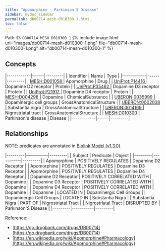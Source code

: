 ```yaml
---
title: "Apomorphine - Parkinson'S Disease"
sidebar: mydoc_sidebar
permalink: db00714-mesh-d010300-1.html
toc: false 
---
```



Path ID: `DB00714_MESH_D010300_1`
{% include image.html url="images/db00714-mesh-d010300-1.png" file="db00714-mesh-d010300-1.png" alt="db00714-mesh-d010300-1" %}

## Concepts

|------------|------|---------|
| Identifier | Name | Type    |
|------------|------|---------|
| <a href="https://identifiers.org/MESH:D001058">MESH:D001058 </a> | Apomorphine | Drug |
| <a href="https://identifiers.org/UniProt:P14416">UniProt:P14416 </a> | Dopamine D2 receptor | Protein |
| <a href="https://identifiers.org/UniProt:P35462">UniProt:P35462 </a> | Dopamine D3 receptor | Protein |
| <a href="https://identifiers.org/UniProt:P21917">UniProt:P21917 </a> | Dopamine D4 receptor | Protein |
| <a href="https://identifiers.org/MESH:D004298">MESH:D004298 </a> | Dopamine | ChemicalSubstance |
| <a href="https://identifiers.org/UBERON:0035999">UBERON:0035999 </a> | Dopaminergic cell groups | GrossAnatomicalStructure |
| <a href="https://identifiers.org/UBERON:0002038">UBERON:0002038 </a> | Substantia nigra | GrossAnatomicalStructure |
| <a href="https://identifiers.org/UBERON:0014169">UBERON:0014169 </a> | Nigrostriatal tract | GrossAnatomicalStructure |
| <a href="https://identifiers.org/MESH:D010300">MESH:D010300 </a> | Parkinson's disease | Disease |
|------------|------|---------|

## Relationships


NOTE: predicates are annotated in <a href="https://github.com/biolink/biolink-model/releases/tag/v1.3.0">Biolink Model (v1.3.0)</a>

|---------|-----------|---------|
| Subject | Predicate | Object  |
|---------|-----------|---------|
| Apomorphine | POSITIVELY REGULATES | Dopamine D2 Receptor |
| Apomorphine | POSITIVELY REGULATES | Dopamine D3 Receptor |
| Apomorphine | POSITIVELY REGULATES | Dopamine D4 Receptor |
| Dopamine D2 Receptor | POSITIVELY CORRELATED WITH | Dopamine |
| Dopamine D3 Receptor | POSITIVELY CORRELATED WITH | Dopamine |
| Dopamine D4 Receptor | POSITIVELY CORRELATED WITH | Dopamine |
| Dopamine | LOCATED IN | Dopaminergic Cell Groups |
| Dopaminergic Cell Groups | LOCATED IN | Substantia Nigra |
| Substantia Nigra | PART OF | Nigrostriatal Tract |
| Nigrostriatal Tract | DISRUPTED BY | Parkinson'S Disease |
|---------|-----------|---------|

Reference: 
  - [https://go.drugbank.com/drugs/DB00714](https://go.drugbank.com/drugs/DB00714)
  - [https://en.wikipedia.org/wiki/Apomorphine#Pharmacology](https://en.wikipedia.org/wiki/Apomorphine#Pharmacology)
